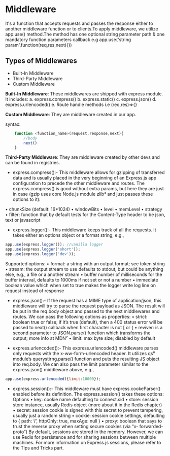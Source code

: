 # Middleware

It's a function that accepts requests and passes the response either to another middleware function or to clients.To apply middleware, we utilize app.use() method.The method has one optional string parameter path & one mandatory function parameters callback e.g app.use('string param',function(req,res,next){})

## Types of Middlewares

- Built-In Middleware
- Third-Party Middleware
- Custom Middleware

**Built-In Middleware**: These middlewares are shipped with express module.
It includes:
  a. express.compress()
  b. express.static()
  c. express.json()
  d. express.urlencoded()
  e. Route handle methods i.e (req,res)=>{}

**Custom Middleware**: They are middleware created in our app.

syntax:

```js
    function <function_name>(request,response,next){
        //body
        next()
    }
```

**Third-Party Middleware**: They are middleware created by other devs and can be found in registries.

- express.compress():- This middleware allows for gzipping of transferred data and is usually placed in the very beginning of an Express.js app configuration to precede the other middleware and routes. The express.compress() is good without extra params, but here they are just in case (gzip uses core Node.js module zlib⁴ and just passes these options to it):

• chunkSize (default: 16*1024)
• windowBits
• level
• memLevel
• strategy
• filter: function that by default tests for the Content-Type header to be json, text or javascript

- express.logger():- This middleware keeps track of all the requests. It takes either an options object or a format string, e.g.,

```js
app.use(express.logger()); //vanilla logger
app.use(express.logger('short'));
app.use(express.logger('dev'));
```

Supported options:
• format: a string with an output format; see token string
• stream: the output stream to use defaults to stdout, but could be anything else, e.g., a file or a another stream
• buffer number of milliseconds for the buffer interval, defaults to 1000ms if not set or not a number
• immediate boolean value which when set to true makes the logger write log line on request instead of response

- express.json():- If the request has a MIME type of application/json, this middleware will try to parse the request payload as JSON. The result will be put in the req.body object and passed to the next middlewares and routes.
We can pass the following options as properties:
• strict: boolean true or false; if it’s true (default), then a 400 status error will be passed to next()
callback when first character is not [ or {
• reviver: is a second parameter to JSON.parse() function which transforms the output; more
info at MDN⁷
• limit: max byte size; disabled by default

- express.urlencoded():- This express.urlencoded() middleware parses only requests with the x-ww-form-urlencoded header. It utilizes qs⁸ module’s querystirng.parse() function and puts the resulting JS object into req.body.
We can also pass the limit parameter similar to the express.json() middleware above, e.g.,

```js
app.use(express.urlencoded({limit:10000});
```

- express.session():- This middleware must have express.cookeParser() enabled before its definition. The express.session() takes these options:
Options
• key: cookie name defaulting to connect.sid
• store: session store instance, usually Redis object (more about it in the Redis chapter)
• secret: session cookie is signed with this secret to prevent tampering, usually just a random
string
• cookie: session cookie settings, defaulting to { path: ‘/’, httpOnly: true, maxAge: null }
• proxy: boolean that says to trust the reverse proxy when setting secure cookies (via “x-
forwarded-proto”)
By default, sessions are stored in the memory. However, we can use Redis for persistence and for
sharing sessions between multiple machines. For more information on Express.js sessions, please
refer to the Tips and Tricks part.
